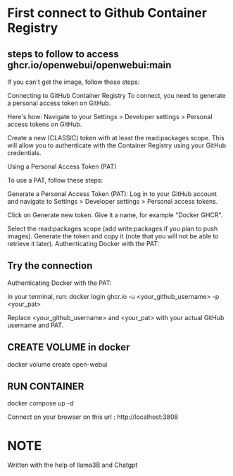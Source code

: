 # First connect to Github Container Registry

## steps to follow to access ghcr.io/openwebui/openwebui:main

If you can't get the image, follow these steps:

Connecting to GitHub Container Registry
To connect, you need to generate a personal access token on GitHub.

Here's how:
Navigate to your Settings > Developer settings > Personal access tokens on GitHub.

Create a new (CLASSIC) token with at least the read:packages scope.
This will allow you to authenticate with the Container Registry using your GitHub credentials.

Using a Personal Access Token (PAT)

To use a PAT, follow these steps:

Generate a Personal Access Token (PAT):
Log in to your GitHub account and navigate to Settings > Developer settings > Personal access tokens.

Click on Generate new token.
Give it a name, for example "Docker GHCR".

Select the read:packages scope (add write:packages if you plan to push images).
Generate the token and copy it (note that you will not be able to retrieve it later).
Authenticating Docker with the PAT:

## Try the connection

Authenticating Docker with the PAT:

In your terminal, run:
docker login ghcr.io -u <your_github_username> -p <your_pat>

Replace <your_github_username> and <your_pat> with your actual GitHub username and PAT.

## CREATE VOLUME in docker

docker volume create open-webui

## RUN CONTAINER

docker compose up -d

Connect on your browser on this url :
http://localhost:3808

# NOTE

Written with the help of llama3B and Chatgpt
